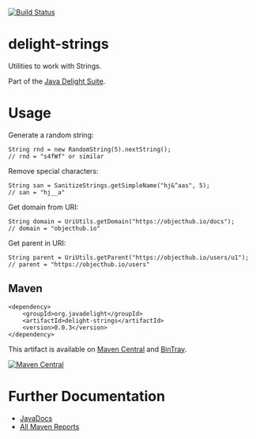 [![Build Status](https://travis-ci.org/javadelight/delight-strings.svg)](https://travis-ci.org/javadelight/delight-strings)

# delight-strings

Utilities to work with Strings.

Part of the [Java Delight Suite](http://javadelight.org).

# Usage

Generate a random string:

    String rnd = new RandomString(5).nextString();
    // rnd = "s4fWf" or similar

Remove special characters:

    String san = SanitizeStrings.getSimpleName("hj&^aas", 5);
    // san = "hj__a"

Get domain from URI:

    String domain = UriUtils.getDomain("https://objecthub.io/docs");
    // domain = "objecthub.io"

Get parent in URI:

    String parent = UriUtils.getParent("https://objecthub.io/users/u1");
    // parent = "https://objecthub.io/users"

## Maven

    <dependency>
        <groupId>org.javadelight</groupId>
        <artifactId>delight-strings</artifactId>
        <version>0.0.3</version>
    </dependency>
    
This artifact is available on [Maven Central](https://search.maven.org/#search%7Cga%7C1%7Cdelight-strings) and 
[BinTray](https://bintray.com/javadelight/javadelight/delight-strings).

[![Maven Central](https://img.shields.io/maven-central/v/org.javadelight/delight-strings.svg)](https://search.maven.org/#search%7Cga%7C1%7Cdelight-strings)

# Further Documentation

- [JavaDocs](http://modules.appjangle.com/delight-strings/latest/apidocs/index.html)
- [All Maven Reports](http://modules.appjangle.com/delight-strings/latest/project-reports.html)